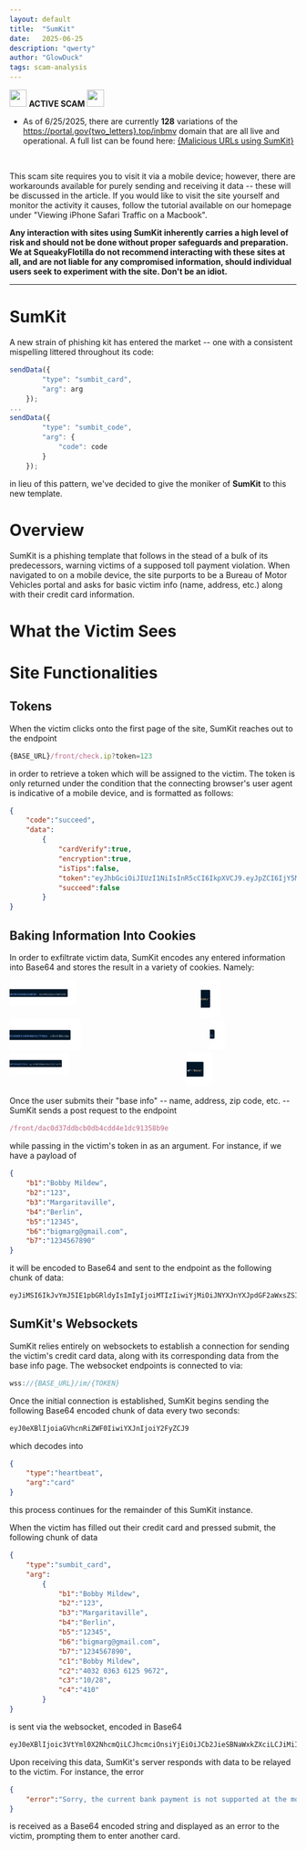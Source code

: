 ```yaml
---
layout: default
title:  "SumKit"
date:   2025-06-25
description: "qwerty"
author: "GlowDuck"
tags: scam-analysis
---
```


<style>

.overlay {
  position: fixed;
  top: 0;
  bottom: 0;
  left: 0;
  right: 0;
  background: rgba(0, 0, 0, 0.7);
  transition: opacity 500ms;
  visibility: hidden;
  opacity: 0;
}
.overlay:target {
  visibility: visible;
  opacity: 1;
}

.popup {
  margin: 70px auto;
  padding: 20px;
  background: #fff;
  border-radius: 5px;
  width: 30%;
  position: relative;
  transition: all 5s ease-in-out;
}

.popup h2 {
  margin-top: 0;
  color: #333;
  font-family: Tahoma, Arial, sans-serif;
}
.popup .close {
  position: absolute;
  top: 20px;
  right: 30px;
  transition: all 200ms;
  font-size: 30px;
  font-weight: bold;
  text-decoration: none;
  color: #333;
}
.popup .close:hover {
  color: #06D85F;
}
.popup .content {
  overflow-x:hidden;
  overflow-y:auto;
  width: 90%;
  min-height:200px;
  max-height:250px;
}

@media screen and (max-width: 700px){
  .box{
    width: 70%;
  }
  .popup{
    width: 70%;
  }
}

.cookie_images {
    margin-left: -50px;
    width: 50%;
}

.row {
  display: flex;
}

.column {
  flex: 33.33%;
}
</style>

<img src="/assets/nail_bite.ico" width="30" height="30">  **ACTIVE SCAM**   <img src="/assets/nail_bite.ico" width="30" height="30">

<!-- <img src="/assets/smile.png" width="30" height="30">  *Likely an active scam, though no live samples listed below*  <img src="/assets/smile.png" width="30" height="30"> -->

* As of 6/25/2025, there are currently **128** variations of the https://portal.gov{two_letters}.top/inbmv domain that are all live and operational. A full list can be found here: <a href="#popup1"> {Malicious URLs using SumKit} </a>
<br>

This scam site requires you to visit it via a mobile device; however, there are workarounds available for purely sending and receiving it data -- these will be discussed in the article. If you would like to visit the site yourself and monitor the activity it causes, follow the tutorial available on our homepage under "Viewing iPhone Safari Traffic on a Macbook".

**Any interaction with sites using SumKit inherently carries a high level of risk and should not be done without proper safeguards and preparation. We at SqueakyFlotilla do not recommend interacting with these sites at all, and are not liable for any compromised information, should individual users seek to experiment with the site. Don't be an idiot.**

<hr />
<h1> SumKit </h1>

A new strain of phishing kit has entered the market -- one with a consistent mispelling littered throughout its code:

```js
sendData({
        "type": "sumbit_card",
        "arg": arg
    });
...
sendData({
        "type": "sumbit_code",
        "arg": {
            "code": code
        }
    });
```
in lieu of this pattern, we've decided to give the moniker of **SumKit** to this new template.

<h1> Overview </h1>

SumKit is a phishing template that follows in the stead of a bulk of its predecessors, warning victims of a supposed toll payment violation. When navigated to on a mobile device, the site purports to be a Bureau of Motor Vehicles portal and asks for basic victim info (name, address, etc.) along with their credit card information.

<h1> What the Victim Sees </h1>

<h1> Site Functionalities </h1>

<h2> Tokens </h2>

When the victim clicks onto the first page of the site, SumKit reaches out to the endpoint
```js
{BASE_URL}/front/check.ip?token=123
```
in order to retrieve a token which will be assigned to the victim. The token is only returned under the condition that the connecting browser's user agent is indicative of a mobile device, and is formatted as follows:
```json
{
    "code":"succeed",
    "data":
        {
            "cardVerify":true,
            "encryption":true,
            "isTips":false,
            "token":"eyJhbGciOiJIUzI1NiIsInR5cCI6IkpXVCJ9.eyJpZCI6IjY5MTA5MTg1OTUwMTA2MSJ9.EvByTF9Pdo-vq1mLaMe2B2617yF8oSsQlsLK70lK-M0",
            "succeed":false
        }
}
```

<h2> Baking Information Into Cookies </h2>

In order to exfiltrate victim data, SumKit encodes any entered information into Base64 and stores the result in a variety of cookies. Namely:

<div class="row">
  <div class="column">
    <img class="cookie_images" src="/assets/sumkit_images/give_a_mouse_a.png">
  </div>
  <div class="column">
    <img class="cookie_images" src="/assets/sumkit_images/bobby.png">
  </div>
</div>
<div class="row">
  <div class="column">
    <img class="cookie_images" src="/assets/sumkit_images/middle_child.png">
  </div>
  <div class="column">
    <img class="cookie_images" src="/assets/sumkit_images/pageBaseInfo.png">
  </div>
</div>
<div class="row">
  <div class="column">
    <img class="cookie_images" src="/assets/sumkit_images/last_cookie.png">
  </div>
  <div class="column">
    <img class="cookie_images" src="/assets/sumkit_images/the_other_robert.png">
  </div>
</div>

Once the user submits their "base info" -- name, address, zip code, etc. -- SumKit sends a post request to the endpoint
```js
/front/dac0d37ddbcb0db4cdd4e1dc91358b9e
```
while passing in the victim's token in as an argument. For instance, if we have a payload of
```json
{
    "b1":"Bobby Mildew",
    "b2":"123",
    "b3":"Margaritaville",
    "b4":"Berlin",
    "b5":"12345",
    "b6":"bigmarg@gmail.com",
    "b7":"1234567890"
}
```
it will be encoded to Base64 and sent to the endpoint as the following chunk of data:
```js
eyJiMSI6IkJvYmJ5IE1pbGRldyIsImIyIjoiMTIzIiwiYjMiOiJNYXJnYXJpdGF2aWxsZSIsImI0IjoiQmVybGluIiwiYjUiOiIxMjM0NSIsImI2IjoiYmlnbWFyZ0BnbWFpbC5jb20iLCJiNyI6IjEyMzQ1Njc4OTAifQ==
```

<h2> SumKit's Websockets </h2>

SumKit relies entirely on websockets to establish a connection for sending the victim's credit card data, along with its corresponding data from the base info page. The websocket endpoints is connected to via:
```js
wss://{BASE_URL}/im/{TOKEN}
```

Once the initial connection is established, SumKit begins sending the following Base64 encoded chunk of data every two seconds:
```js
eyJ0eXBlIjoiaGVhcnRiZWF0IiwiYXJnIjoiY2FyZCJ9
```
which decodes into
```json
{
    "type":"heartbeat",
    "arg":"card"
}
```
this process continues for the remainder of this SumKit instance.

When the victim has filled out their credit card and pressed submit, the following chunk of data
```json
{
    "type":"sumbit_card",
    "arg":
        {
            "b1":"Bobby Mildew",
            "b2":"123",
            "b3":"Margaritaville",
            "b4":"Berlin",
            "b5":"12345",
            "b6":"bigmarg@gmail.com",
            "b7":"1234567890",
            "c1":"Bobby Mildew",
            "c2":"4032 0363 6125 9672",
            "c3":"10/28",
            "c4":"410"
        }
}
```
is sent via the websocket, encoded in Base64
```js
eyJ0eXBlIjoic3VtYml0X2NhcmQiLCJhcmciOnsiYjEiOiJCb2JieSBNaWxkZXciLCJiMiI6IjEyMyIsImIzIjoiTWFyZ2FyaXRhdmlsbGUiLCJiNCI6IkJlcmxpbiIsImI1IjoiMTIzNDUiLCJiNiI6ImJpZ21hcmdAZ21haWwuY29tIiwiYjciOiIxMjM0NTY3ODkwIiwiYzEiOiJCb2JieSBNaWxkZXciLCJjMiI6IjQwMzIgMDM2MyA2MTI1IDk2NzIiLCJjMyI6IjEwLzI4IiwiYzQiOiI0MTAifX0=
```

Upon receiving this data, SumKit's server responds with data to be relayed to the victim. For instance, the error
```json
{
    "error":"Sorry, the current bank payment is not supported at the monent. Please change to another bank abd try again."
}
```
is received as a Base64 encoded string and displayed as an error to the victim, prompting them to enter another card.

<div id="popup1" class="overlay">
	<div class="popup">
		<h2>SumKit Is Embedded Into These Sites</h2>
		<a class="close" href="#">&times;</a>
		<div class="content">
        <ul style="list-style-type:none;">
            <li>https://portal.govku.top</li>
            <li>https://portal.govqg.top</li>
            <li>https://portal.govwk.top</li>
            <li>https://portal.govxs.top</li>
            <li>https://portal.govkz.top</li>
            <li>https://portal.govdb.top</li>
            <li>https://portal.govft.top</li>
            <li>https://portal.govmd.top</li>
            <li>https://portal.govpc.top</li>
            <li>https://portal.govcl.top</li>
            <li>https://portal.govkg.top</li>
            <li>https://portal.govzv.top</li>
            <li>https://portal.govbm.top</li>
            <li>https://portal.govpx.top</li>
            <li>https://portal.govmm.top</li>
            <li>https://portal.govqu.top</li>
            <li>https://portal.govtv.top</li>
            <li>https://portal.govxm.top</li>
            <li>https://portal.govjx.top</li>
            <li>https://portal.govfp.top</li>
            <li>https://portal.govxy.top</li>
            <li>https://portal.govvh.top</li>
            <li>https://portal.govme.top</li>
            <li>https://portal.govko.top</li>
            <li>https://portal.govaf.top</li>
            <li>https://portal.govfn.top</li>
            <li>https://portal.govnl.top</li>
            <li>https://portal.govbi.top</li>
            <li>https://portal.govji.top</li>
            <li>https://portal.govop.top</li>
            <li>https://portal.govdl.top</li>
            <li>https://portal.govcx.top</li>
            <li>https://portal.govcw.top</li>
            <li>https://portal.govti.top</li>
            <li>https://portal.govlv.top</li>
            <li>https://portal.govgj.top</li>
            <li>https://portal.govgf.top</li>
            <li>https://portal.govqa.top</li>
            <li>https://portal.govtk.top</li>
            <li>https://portal.govhj.top</li>
            <li>https://portal.govev.top</li>
            <li>https://portal.govkn.top</li>
            <li>https://portal.govbo.top</li>
            <li>https://portal.govzu.top</li>
            <li>https://portal.govfw.top</li>
            <li>https://portal.govcb.top</li>
            <li>https://portal.govzx.top</li>
            <li>https://portal.govkl.top</li>
            <li>https://portal.govcg.top</li>
            <li>https://portal.govzd.top</li>
            <li>https://portal.govuw.top</li>
            <li>https://portal.goveq.top</li>
            <li>https://portal.govrl.top</li>
            <li>https://portal.govnz.top</li>
            <li>https://portal.govvb.top</li>
            <li>https://portal.govgp.top</li>
            <li>https://portal.govoc.top</li>
            <li>https://portal.govjl.top</li>
            <li>https://portal.govpe.top</li>
            <li>https://portal.govqd.top</li>
            <li>https://portal.govgq.top</li>
            <li>https://portal.govyj.top</li>
            <li>https://portal.govfh.top</li>
            <li>https://portal.govry.top</li>
            <li>https://portal.govpa.top</li>
            <li>https://portal.govqv.top</li>
            <li>https://portal.govqr.top</li>
            <li>https://portal.govwm.top</li>
            <li>https://portal.govre.top</li>
            <li>https://portal.govog.top</li>
            <li>https://portal.govfk.top</li>
            <li>https://portal.govze.top</li>
            <li>https://portal.govdm.top</li>
            <li>https://portal.govyl.top</li>
            <li>https://portal.govmv.top</li>
            <li>https://portal.govth.top</li>
            <li>https://portal.govha.top</li>
            <li>https://portal.govsn.top</li>
            <li>https://portal.govod.top</li>
        </ul>   
		</div>
	</div>
</div>
